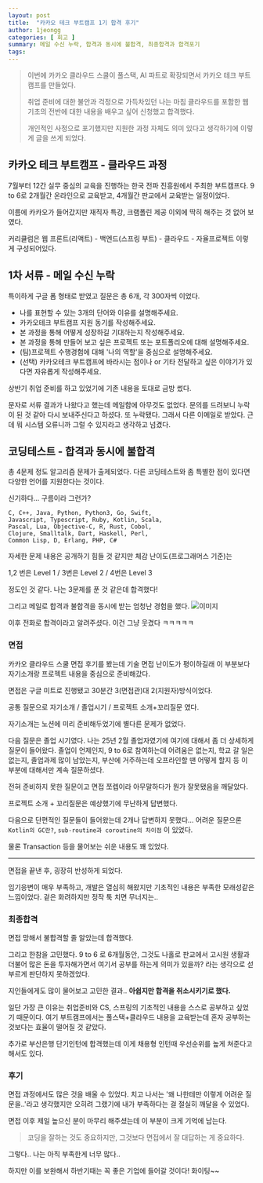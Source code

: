 ```yaml
---
layout: post
title:  "카카오 테크 부트캠프 1기 합격 후기"
author: 1jeongg
categories: [ 회고 ]
summary: 메일 수신 누락, 합격과 동시에 불합격, 최종합격과 합격포기
tags: 
---
```

 
> 이번에 카카오 클라우드 스쿨이 풀스택, AI 파트로 확장되면서 카카오 테크 부트캠프를 만들었다.
> 
> 취업 준비에 대한 불안과 걱정으로 가득차있던 나는 마침 클라우드를 포함한 웹기초의 전반에 대한 내용을 배우고 싶어 신청했고 합격했다.
> 
> 개인적인 사정으로 포기했지만 지원한 과정 자체도 의미 있다고 생각하기에 이렇게 글을 쓰게 되었다.

## 카카오 테크 부트캠프 - 클라우드 과정
7월부터 12간 실무 중심의 교육을 진행하는 한국 전파 진흥원에서 주최한 부트캠프다. 9 to 6로 2개월간 온라인으로 교육받고, 4개월간 판교에서 교육받는 일정이었다.

이름에 카카오가 들어갔지만 재직자 특강, 크램폴린 제공 이외에 딱히 해주는 것 없어 보였다.

커리큘럼은 웹 프론트(리액트) - 백엔드(스프링 부트) - 클라우드 - 자율프로젝트 이렇게 구성되어있다.

## 1차 서류 - 메일 수신 누락
특이하게 구글 폼 형태로 받였고 질문은 총 6개, 각 300자씩 이었다.

- 나를 표현할 수 있는 3개의 단어와 이유를 설명해주세요. 
- 카카오테크 부트캠프 지원 동기를 작성해주세요.
- 본 과정을 통해 어떻게 성장하길 기대하는지 작성해주세요.
- 본 과정을 통해 만들어 보고 싶은 프로젝트 또는 포트폴리오에 대해 설명해주세요.
- (팀)프로젝트 수행경험에 대해 '나의 역할'을 중심으로 설명해주세요.
- (선택) 카카오테크 부트캠프에 바라시는 점이나 or 기타 전달하고 싶은 이야기가 있다면 자유롭게 작성해주세요. 
 
상반기 취업 준비를 하고 있었기에 기존 내용을 토대로 금방 썼다.

문자로 서류 결과가 나왔다고 했는데 메일함에 아무것도 없었다. 문의를 드려보니 누락이 된 것 같아 다시 보내주신다고 하셨다. 또 누락됐다. 그래서 다른 이메일로 받았다. 
근데 뭐 시스템 오류니까 그럴 수 있지라고 생각하고 넘겼다.

## 코딩테스트 - 합격과 동시에 불합격

총 4문제 정도 알고리즘 문제가 출제되었다. 다른 코딩테스트와 좀 특별한 점이 있다면 다양한 언어를 지원한다는 것이다. 

신기하다... 구름이라 그런가?
```
C, C++, Java, Python, Python3, Go, Swift, 
Javascript, Typescript, Ruby, Kotlin, Scala, 
Pascal, Lua, Objective-C, R, Rust, Cobol,
Clojure, Smalltalk, Dart, Haskell, Perl, 
Common Lisp, D, Erlang, PHP, C#
```

자세한 문제 내용은 공개하기 힘들 것 같지만 체감 난이도(프로그래머스 기준)는

1,2 번은 Level 1 / 3번은 Level 2 / 4번은 Level 3

정도인 것 같다. 나는 3문제를 푼 것 같은데 합격했다!

그리고 메일로 합격과 불합격을 동시에 받는 엄청난 경험을 했다. 
![이미지](https://1jeongg.notion.site/image/https%3A%2F%2Fprod-files-secure.s3.us-west-2.amazonaws.com%2Fc256e108-fd9a-4c15-9548-7caa838d19b2%2Fcf3de332-0da8-4f35-94f2-199a2177c437%2FUntitled.png?table=block&id=bd62dc73-7527-424d-98b6-ef55522a3b14&spaceId=c256e108-fd9a-4c15-9548-7caa838d19b2&width=2000&userId=&cache=v2)

이후 전화로 합격이라고 알려주셨다. 이건 그냥 웃겼다 ㅋㅋㅋㅋㅋ

### 면접

카카오 클라우드 스쿨 면접 후기를 봤는데 기술 면접 난이도가 평이하길래 이 부분보다 자기소개랑 프로젝트 내용을 중심으로 준비해갔다.

면접은 구글 미트로 진행됐고 30분간 3(면접관)대 2(지원자)방식이었다.

공통 질문으로 자기소개 / 졸업시기 / 프로젝트 소개+꼬리질문 였다.

자기소개는 노션에 미리 준비해두었기에 별다른 문제가 없었다.

다음 질문은 졸업 시기였다. 나는 25년 2월 졸업자였기에 여기에 대해서 좀 더 상세하게 질문이 들어왔다.
졸업이 언제인지, 9 to 6로 참여하는데 어려움은 없는지, 학교 갈 일은 없는지, 졸업과제 많이 남았는지, 부산에 거주하는데 오프라인할 땐 어떻게 할지 등
이 부분에 대해서만 계속 질문하셨다. 

전혀 준비하지 못한 질문이고 면접 쪼렙이라 아무말하다가 뭔가 잘못됐음을 깨달았다.

프로젝트 소개 + 꼬리질문은 예상했기에 무난하게 답변했다.

다음으로 단편적인 질문들이 들어왔는데 2개나 답변하지 못했다... 어려운 질문으론 `Kotlin의 GC란?`, `sub-routine과 coroutine의 차이점` 이 있었다.

물론 Transaction 등을 물어보는 쉬운 내용도 꽤 있었다. 

---

면접을 끝낸 후, 굉장히 반성하게 되었다.

임기응변이 매우 부족하고, 개발은 열심히 해왔지만 기초적인 내용은 부족한 모래성같은 느낌이었다. 겉은 화려하지만 정작 툭 치면 무너지는..


### 최종합격

면접 망해서 불합격할 줄 알았는데 합격했다.

그리고 한참을 고민했다. 9 to 6 로 6개월동안, 그것도 나홀로 판교에서 고시원 생활과 더불어 많은 돈을 투자해가면서 여기서 공부를 하는게 의미가 있을까? 라는 생각으로 섣부르게 판단하지 못하겠었다.

지인들에게도 많이 물어보고 고민한 결과.. **아쉽지만 합격을 취소시키기로 했다.**

일단 가장 큰 이유는 취업준비와 CS, 스프링의 기초적인 내용을 스스로 공부하고 싶었기 때문이다. 
여기 부트캠프에서는 풀스택+클라우드 내용을 교육받는데 혼자 공부하는 것보다는 효율이 떨어질 것 같았다.

추가로 부산은행 단기인턴에 합격했는데 이게 채용형 인턴때 우선순위를 높게 쳐준다고 해서도 있다.

### 후기

면접 과정에서도 많은 것을 배울 수 있었다. 치고 나서는 '왜 나한테만 이렇게 어려운 질문을..'라고 생각했지만 오히려 그랬기에 내가 부족하다는 걸 절실히 깨달을 수 있었다.

면접 이후 제일 높으신 분이 마무리 해주셨는데 이 부분이 크게 기억에 남는다.

> 코딩을 잘하는 것도 중요하지만, 그것보다 면접에서 잘 대답하는 게 중요하다.

그렇다.. 나는 아직 부족한게 너무 많다..

하지만 이를 보완해서 하반기때는 꼭 좋은 기업에 들어갈 것이다! 화이팅~~
